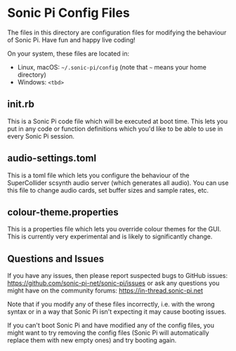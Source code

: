 # Sonic Pi Config Files

The files in this directory are configuration files for modifying the
behaviour of Sonic Pi. Have fun and happy live coding!

On your system, these files are located in:
- Linux, macOS: `~/.sonic-pi/config` (note that `~` means your home directory)
- Windows: `<tbd>`

## init.rb

This is a Sonic Pi code file which will be executed at boot time. This
lets you put in any code or function definitions which you'd like to be
able to use in every Sonic Pi session.


## audio-settings.toml

This is a toml file which lets you configure the behaviour of the
SuperCollider scsynth audio server (which generates all audio). You can
use this file to change audio cards, set buffer sizes and sample rates,
etc.


## colour-theme.properties

This is a properties file which lets you override colour themes for the
GUI. This is currently very experimental and is likely to significantly
change.


## Questions and Issues

If you have any issues, then please report suspected bugs to GitHub
issues: https://github.com/sonic-pi-net/sonic-pi/issues or ask any
questions you might have on the community forums:
https://in-thread.sonic-pi.net

Note that if you modify any of these files incorrectly, i.e. with the
wrong syntax or in a way that Sonic Pi isn't expecting it may cause
booting issues.

If you can't boot Sonic Pi and have modified any of the config files,
you might want to try removing the config files (Sonic Pi will
automatically replace them with new empty ones) and try booting again.



